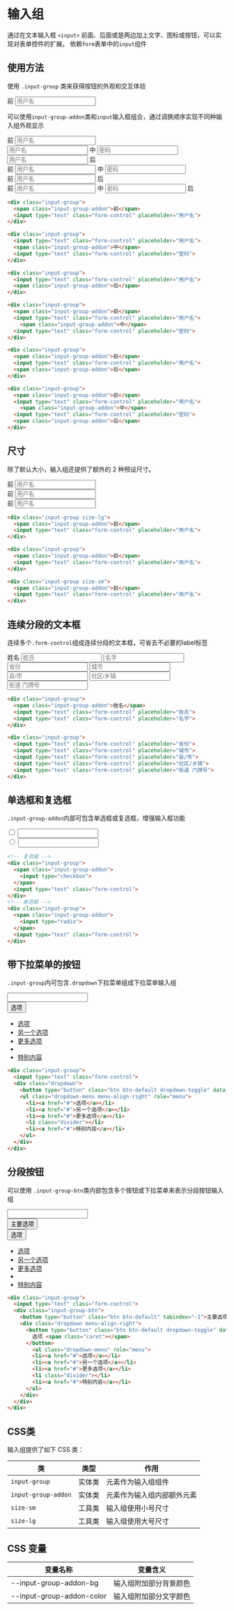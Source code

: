 # 输入组

通过在文本输入框 `<input>` 前面、后面或是两边加上文字、图标或按钮，可以实现对表单控件的扩展。
依赖`form`表单中的`input`组件

## 使用方法

使用 `.input-group` 类来获得按钮的外观和交互体验

<Example>
  <div class="input-group">
    <span class="input-group-addon">前</span>
    <input type="text" class="form-control" placeholder="用户名">
  </div>
</Example>


可以使用`input-group-addon`类和`input`输入框组合，通过调换顺序实现不同种输入组外观显示

<Example class="flex flex-wrap gap-4">
  <div class="input-group">
    <span class="input-group-addon">前</span>
    <input type="text" class="form-control" placeholder="用户名">
  </div>

  <div class="input-group">
    <input type="text" class="form-control" placeholder="用户名">
    <span class="input-group-addon">中</span>
    <input type="text" class="form-control" placeholder="密码">
  </div>

  <div class="input-group">
    <input type="text" class="form-control" placeholder="用户名">
    <span class="input-group-addon">后</span>
  </div>

  <div class="input-group">
    <span class="input-group-addon">前</span>
    <input type="text" class="form-control" placeholder="用户名">
      <span class="input-group-addon">中</span>
    <input type="text" class="form-control" placeholder="密码">
  </div>

  <div class="input-group">
    <span class="input-group-addon">前</span>
    <input type="text" class="form-control" placeholder="用户名">
    <span class="input-group-addon">后</span>
  </div>

  <div class="input-group">
    <span class="input-group-addon">前</span>
    <input type="text" class="form-control" placeholder="用户名">
      <span class="input-group-addon">中</span>
    <input type="text" class="form-control" placeholder="密码">
    <span class="input-group-addon">后</span>
  </div>
</Example>

```html
<div class="input-group">
  <span class="input-group-addon">前</span>
  <input type="text" class="form-control" placeholder="用户名">
</div>

<div class="input-group">
  <input type="text" class="form-control" placeholder="用户名">
  <span class="input-group-addon">中</span>
  <input type="text" class="form-control" placeholder="密码">
</div>

<div class="input-group">
  <input type="text" class="form-control" placeholder="用户名">
  <span class="input-group-addon">后</span>
</div>

<div class="input-group">
  <span class="input-group-addon">前</span>
  <input type="text" class="form-control" placeholder="用户名">
    <span class="input-group-addon">中</span>
  <input type="text" class="form-control" placeholder="密码">
</div>

<div class="input-group">
  <span class="input-group-addon">前</span>
  <input type="text" class="form-control" placeholder="用户名">
  <span class="input-group-addon">后</span>
</div>

<div class="input-group">
  <span class="input-group-addon">前</span>
  <input type="text" class="form-control" placeholder="用户名">
    <span class="input-group-addon">中</span>
  <input type="text" class="form-control" placeholder="密码">
  <span class="input-group-addon">后</span>
</div>

```

## 尺寸

除了默认大小，输入组还提供了额外的 2 种预设尺寸。

<Example class="flex flex-wrap gap-4">
  <div class="input-group size-lg">
    <span class="input-group-addon">前</span>
    <input type="text" class="form-control" placeholder="用户名">
  </div>

  <div class="input-group">
    <span class="input-group-addon">前</span>
    <input type="text" class="form-control" placeholder="用户名">
  </div>

  <div class="input-group size-sm">
    <span class="input-group-addon">前</span>
    <input type="text" class="form-control" placeholder="用户名">
  </div>
</Example>

```html
<div class="input-group size-lg">
  <span class="input-group-addon">前</span>
  <input type="text" class="form-control" placeholder="用户名">
</div>

<div class="input-group">
  <span class="input-group-addon">前</span>
  <input type="text" class="form-control" placeholder="用户名">
</div>

<div class="input-group size-sm">
  <span class="input-group-addon">前</span>
  <input type="text" class="form-control" placeholder="用户名">
</div>

```

## 连续分段的文本框

连续多个`.form-control`组成连续分段的文本框，可省去不必要的label标签

<Example class="flex flex-wrap gap-4">
  <div class="input-group">
    <span class="input-group-addon">姓名</span>
    <input type="text" class="form-control" placeholder="姓氏">
    <input type="text" class="form-control" placeholder="名字">
  </div>

  <div class="input-group">
    <input type="text" class="form-control" placeholder="省份">
    <input type="text" class="form-control" placeholder="城市">
    <input type="text" class="form-control" placeholder="县/市">
    <input type="text" class="form-control" placeholder="社区/乡镇">
    <input type="text" class="form-control" placeholder="街道 门牌号">
  </div>
</Example>

```html
<div class="input-group">
  <span class="input-group-addon">姓名</span>
  <input type="text" class="form-control" placeholder="姓氏">
  <input type="text" class="form-control" placeholder="名字">
</div>

<div class="input-group">
  <input type="text" class="form-control" placeholder="省份">
  <input type="text" class="form-control" placeholder="城市">
  <input type="text" class="form-control" placeholder="县/市">
  <input type="text" class="form-control" placeholder="社区/乡镇">
  <input type="text" class="form-control" placeholder="街道 门牌号">
</div>
```

## 单选框和复选框

`.input-group-addon`内部可包含单选框或复选框，增强输入框功能

<Example class="flex gap-4">
  <!-- 复选框 -->
  <div class="input-group">
    <span class="input-group-addon">
      <input type="checkbox">
    </span>
    <input type="text" class="form-control">
  </div>
  <!-- 单选框 -->
  <div class="input-group">
    <span class="input-group-addon">
      <input type="radio">
    </span>
    <input type="text" class="form-control">
  </div>
</Example>

```html
<!-- 复选框 -->
<div class="input-group">
  <span class="input-group-addon">
    <input type="checkbox">
  </span>
  <input type="text" class="form-control">
</div>
<!-- 单选框 -->
<div class="input-group">
  <span class="input-group-addon">
    <input type="radio">
  </span>
  <input type="text" class="form-control">
</div>
```

## 带下拉菜单的按钮

`.input-group`内可包含`.dropdown`下拉菜单组成下拉菜单输入组

<Example>
  <div class="input-group">
    <input type="text" class="form-control">
    <div class="dropdown">
      <button type="button" class="btn btn-default dropdown-toggle" data-toggle="dropdown">选项 <span class="caret"></span></button>
      <ul class="dropdown-menu menu-align-right" role="menu">
        <li><a href="#">选项</a></li>
        <li><a href="#">另一个选项</a></li>
        <li><a href="#">更多选项</a></li>
        <li class="divider"></li>
        <li><a href="#">特别内容</a></li>
      </ul>
    </div>
  </div>
</Example>

```html
<div class="input-group">
  <input type="text" class="form-control">
  <div class="dropdown">
    <button type="button" class="btn btn-default dropdown-toggle" data-toggle="dropdown">选项 <span class="caret"></span></button>
    <ul class="dropdown-menu menu-align-right" role="menu">
      <li><a href="#">选项</a></li>
      <li><a href="#">另一个选项</a></li>
      <li><a href="#">更多选项</a></li>
      <li class="divider"></li>
      <li><a href="#">特别内容</a></li>
    </ul>
  </div>
</div>
```

## 分段按钮

可以使用 `.input-group-btn`类内部包含多个按钮或下拉菜单来表示分段按钮输入组

<Example>
  <div class="input-group">
    <input type="text" class="form-control">
    <div class="input-group-btn">
      <button type="button" class="btn btn-default" tabindex="-1">主要选项</button>
      <div class="dropdown menu-align-right">
        <button type="button" class="btn btn-default dropdown-toggle" data-toggle="dropdown" tabindex="-1">
          选项 <span class="caret"></span>
        </button>
          <ul class="dropdown-menu" role="menu">
          <li><a href="#">选项</a></li>
          <li><a href="#">另一个选项</a></li>
          <li><a href="#">更多选项</a></li>
          <li class="divider"></li>
          <li><a href="#">特别内容</a></li>
        </ul>
      </div>
    </div>
  </div>
</Example>

```html
<div class="input-group">
  <input type="text" class="form-control">
  <div class="input-group-btn">
    <button type="button" class="btn btn-default" tabindex="-1">主要选项</button>
    <div class="dropdown menu-align-right">
      <button type="button" class="btn btn-default dropdown-toggle" data-toggle="dropdown" tabindex="-1">
        选项 <span class="caret"></span>
      </button>
        <ul class="dropdown-menu" role="menu">
        <li><a href="#">选项</a></li>
        <li><a href="#">另一个选项</a></li>
        <li><a href="#">更多选项</a></li>
        <li class="divider"></li>
        <li><a href="#">特别内容</a></li>
      </ul>
    </div>
  </div>
</div>
```

## CSS类

输入组提供了如下 CSS 类：

| 类        | 类型           | 作用  |
| ------------- |:-------------:| ----- |
| `input-group`      | 实体类 | 元素作为输入组组件 |
| `input-group-addon`      | 实体类 | 元素作为输入组内部额外元素 |
| `size-sm`      | 工具类      |   输入组使用小号尺寸 |
| `size-lg`      | 工具类      |   输入组使用大号尺寸 |

## CSS 变量

| 变量名称 | 变量含义 |
| -------- | -------- |
| --input-group-addon-bg    | 输入组附加部分背景颜色 |
| --input-group-addon-color | 输入组附加部分文字颜色 |
